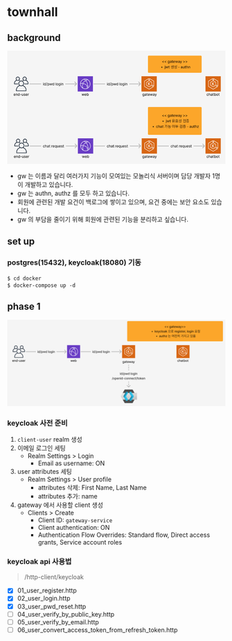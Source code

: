 # townhall

## background

![img.png](img/img_background.png)

- gw 는 이름과 달리 여러가지 기능이 모여있는 모놀리식 서버이며 담당 개발자 1명이 개발하고 있습니다.
- gw 는 authn, authz 를 모두 하고 있습니다.
- 회원에 관련된 개발 요건이 백로그에 쌓이고 있으며, 요건 중에는 보안 요소도 있습니다.
- gw 의 부담을 줄이기 위해 회원에 관련된 기능을 분리하고 싶습니다.

## set up

### postgres(15432), keycloak(18080) 기동

```shell
$ cd docker
$ docker-compose up -d
```

## phase 1

![img.png](img/img_phase1.png)

### keycloak 사전 준비

1. `client-user` realm 생성
2. 이메일 로그인 세팅
    - Realm Settings > Login
        - Email as username: ON
3. user attributes 세팅
    - Realm Settings > User profile
        - attributes 삭제: First Name, Last Name
        - attributes 추가: name
4. gateway 에서 사용할 client 생성
    - Clients > Create
        - Client ID: `gateway-service`
        - Client authentication: ON
        - Authentication Flow Overrides: Standard flow, Direct access grants, Service account roles

### keycloak api 사용법

> /http-client/keycloak

- [x] 01_user_register.http
- [x] 02_user_login.http
- [x] 03_user_pwd_reset.http
- [ ] 04_user_verify_by_public_key.http
- [ ] 05_user_verify_by_email.http
- [ ] 06_user_convert_access_token_from_refresh_token.http
